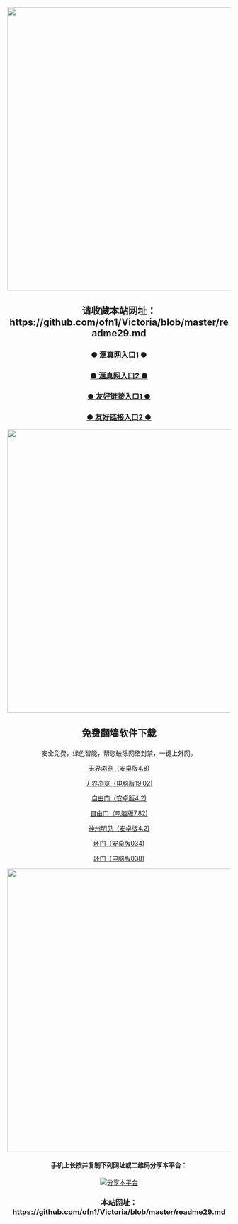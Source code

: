 <div align="center"><a href="https://s3.us-west-1.amazonaws.com/xkwvidrnqy/index.html?p=5eea55371713e211137"><IMG SRC="https://github.com/ofn1/Victoria/blob/master/hzhen5.jpg" width=640" width=640></a>
<div align=center><h2>请收藏本站网址：https://github.com/ofn1/Victoria/blob/master/readme29.md</h2></div>


<div align=center><h3><b><a href="https://s3.us-west-1.amazonaws.com/xkwvidrnqy/index.html?p=5eea55371713e211137">● 滙真网入口1 ● </a></b></h3></div>
  
<div align=center><h3><b><a href="https://anna795.github.io?p=5eea55371713e211137">● 滙真网入口2 ● </a></b></h3></div>

<div align=center><h3><b><a href="https://github.com/gofanben/gm/blob/master/swsp.md">● 友好链接入口1 ● </a></b></h3></div>

<div align=center><h3><b><a href="https://github.com/qqc2352/www/blob/master/README.md">● 友好链接入口2 ● </a></b></h3></div>

<div align="center"><a href="https://s3.us-west-1.amazonaws.com/xkwvidrnqy/index.html?p=55eea55371713e211137"><IMG SRC="https://github.com/ofn1/Victoria/blob/master/fngrchn3.jpg" width=640></a>

<h2><p><strong>免费翻墙软件下载</strong></p></h2>
安全免费，绿色智能，帮您破除网络封禁，一键上外网。<br>

[无界浏览（安卓版4.8)](https://cdn.jsdelivr.net/gh/ofn1/zhenzhen@1.5/um.apk)

[无界浏览（电脑版19.02)](https://cdn.jsdelivr.net/gh/ofn1/zhenzhen@1.5/u1902.zip)

[自由门（安卓版4.2)](https://cdn.jsdelivr.net/gh/ofn1/zhenzhen@1.5/fgma42.apk)

[自由门（电脑版7.82)](https://cdn.jsdelivr.net/gh/ofn1/zhenzhen@1.5/fg782p.zip)

[神州明见（安卓版4.2)](https://cdn.jsdelivr.net/gh/ofn1/zhenzhen@1.5/SzzdOgate.apk)

[环门（安卓版034)](https://cdn.jsdelivr.net/gh/ofn1/zhenzhen@1.5/oGatea.apk)

[环门（电脑版038)](https://cdn.jsdelivr.net/gh/ofn1/zhenzhen@1.5/oGate.zip)

<div align="center"><a href="https://s3.us-west-1.amazonaws.com/xkwvidrnqy/index.html?p=5eea55371713e211137"><IMG SRC="https://github.com/ofn1/Victoria/blob/master/fngrchn3.jpg" width=640></a>
  <h4><h4>手机上长按并复制下列网址或二维码分享本平台：</h4>
    
<div align="center"><a href="https://github.com/ofn1/Victoria/blob/master/readme29.md"><img src="https://cdn.jsdelivr.net/gh/ofn1/huihui@1.0.3/readme29_qr.jpg" title="分享本平台"></img></a>

<div align=center><h3>本站网址：https://github.com/ofn1/Victoria/blob/master/readme29.md</h3></div>
